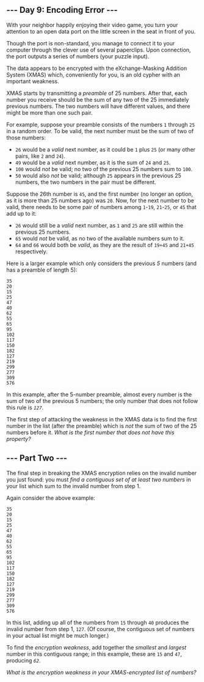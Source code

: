 ﻿## --- Day 9: Encoding Error ---

With your neighbor happily enjoying their video game, you turn your attention to an open data port on the little screen in the seat in front of you.

Though the port is non-standard, you manage to connect it to your computer through the clever use of several paperclips. Upon connection, the port outputs a series of numbers (your puzzle input).

The data appears to be encrypted with the eXchange-Masking Addition System (XMAS) which, conveniently for you, is an old cypher with an important weakness.

XMAS starts by transmitting a  _preamble_  of 25 numbers. After that, each number you receive should be the sum of any two of the 25 immediately previous numbers. The two numbers will have different values, and there might be more than one such pair.

For example, suppose your preamble consists of the numbers  `1`  through  `25`  in a random order. To be valid, the next number must be the sum of two of those numbers:

-   `26`  would be a  _valid_  next number, as it could be  `1`  plus  `25`  (or many other pairs, like  `2`  and  `24`).
-   `49`  would be a  _valid_  next number, as it is the sum of  `24`  and  `25`.
-   `100`  would  _not_  be valid; no two of the previous 25 numbers sum to  `100`.
-   `50`  would also  _not_  be valid; although  `25`  appears in the previous 25 numbers, the two numbers in the pair must be different.

Suppose the 26th number is  `45`, and the first number (no longer an option, as it is more than 25 numbers ago) was  `20`. Now, for the next number to be valid, there needs to be some pair of numbers among  `1`-`19`,  `21`-`25`, or  `45`  that add up to it:

-   `26`  would still be a  _valid_  next number, as  `1`  and  `25`  are still within the previous 25 numbers.
-   `65`  would  _not_  be valid, as no two of the available numbers sum to it.
-   `64`  and  `66`  would both be  _valid_, as they are the result of  `19+45`  and  `21+45`  respectively.

Here is a larger example which only considers the previous  _5_  numbers (and has a preamble of length 5):

```
35
20
15
25
47
40
62
55
65
95
102
117
150
182
127
219
299
277
309
576

```

In this example, after the 5-number preamble, almost every number is the sum of two of the previous 5 numbers; the only number that does not follow this rule is  _`127`_.

The first step of attacking the weakness in the XMAS data is to find the first number in the list (after the preamble) which is  _not_  the sum of two of the 25 numbers before it.  _What is the first number that does not have this property?_

## --- Part Two ---

The final step in breaking the XMAS encryption relies on the invalid number you just found: you must  _find a contiguous set of at least two numbers_  in your list which sum to the invalid number from step 1.

Again consider the above example:

```
35
20
15
25
47
40
62
55
65
95
102
117
150
182
127
219
299
277
309
576

```

In this list, adding up all of the numbers from  `15`  through  `40`  produces the invalid number from step 1,  `127`. (Of course, the contiguous set of numbers in your actual list might be much longer.)

To find the  _encryption weakness_, add together the  _smallest_  and  _largest_  number in this contiguous range; in this example, these are  `15`  and  `47`, producing  _`62`_.

_What is the encryption weakness in your XMAS-encrypted list of numbers?_
